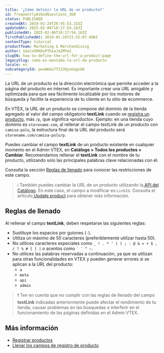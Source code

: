 ```yaml
---
title: '¿Cómo definir la URL de un producto?'
id: frequentlyAskedQuestions_368
status: PUBLISHED
createdAt: 2019-01-24T20:45:53.153Z
updatedAt: 2025-02-06T18:17:54.163Z
publishedAt: 2025-02-06T18:17:54.163Z
firstPublishedAt: 2019-01-24T21:55:07.896Z
contentType: tutorial
productTeam: Marketing & Merchandising
author: 1malnhMX0vPThsaJaZMYm2
slugEN: how-to-define-the-url-for-a-product-page
legacySlug: como-es-montada-la-url-de-producto
locale: es
subcategoryId: pwxWmUu7T222QyuGogs68
---
```


La URL de un producto es la dirección electrónica que permite acceder a la página del producto en internet. Es importante crear una URL amigable y optimizada para que sea fácilmente localizable por los motores de búsqueda y facilite la experiencia de tu cliente en tu sitio de ecommerce.

En VTEX, la URL de un producto se compone del dominio de la tienda agregado al valor del campo obligatorio **textLink** cuando se [registra un producto](/es/tutorial/registrar-productos--tutorials_2567), más `/p`, que significa «producto». Ejemplo: en una tienda cuyo dominio es `storename.com`, al rellenar el campo textLink de un producto con `camisa-polo`, la estructura final de la URL del producto será `storename.com/camisa-polo/p`.

Puedes cambiar el campo **textLink** de un producto existente en cualquier momento en el Admin VTEX, en **Catálogo > Todos los productos > Cambiar**. Recomendamos rellenar el **textLink** con el nombre de tu producto, utilizando solo las principales palabras clave relacionadas con él.

Consulta la sección [Reglas de llenado](#reglas-de-llenado) para conocer las restricciones de este campo.

> ℹ️ También puedes cambiar la URL de un producto utilizando la[ API del Catálogo](https://developers.vtex.com/docs/api-reference/catalog-api#overview). En este caso, el campo a modificar es `LinkId`. Consulta el artículo[ Update product](https://developers.vtex.com/vtex-rest-api/reference/catalog-api-put-product) para obtener más información.

## Reglas de llenado

Al rellenar el campo **textLink**, deben respetarse las siguientes reglas:

- Sustituye los espacios por guiones (`-`).
- Utiliza un máximo de 50 caracteres (preferiblemente utilizar hasta 50).
- No utilices caracteres especiales como `_ ! . * ' ( ) ; : @ & = + $ , / ? % # [ ] |` o acentos como `´ ¨ ^ ~`.
- No utilices las palabras reservadas a continuación, ya que se utilizan para otras funcionalidades en VTEX y pueden generar errores si se aplican a la URL del producto:
    * `a`
    * `meta`
    * `api`
    * `admin`

> ❗ Ten en cuenta que no cumplir con las reglas de llenado del campo **textLink** indicadas anteriormente puede afectar el rendimiento de tu tienda, causar problemas en las búsquedas e interferir en el funcionamiento de las páginas definidas en el Admin VTEX.

## Más información

- [Registrar productos](/es/tutorial/registrar-productos--tutorials_2567)
- [Llenar los campos de registro de producto](/es/tutorial/campos-de-registro-de-producto--4dYXWIK3zyS8IceKkQseke)
